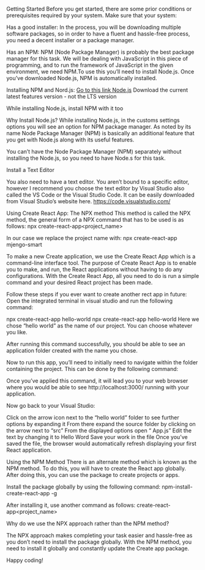 Getting Started
Before you get started, there are some prior conditions or prerequisites required by your system. Make sure that your system:

Has a good installer: 
In the process, you will be downloading multiple software packages, so in order to have a fluent and hassle-free process, you need a decent installer or a package manager.

Has an NPM:
NPM (Node Package Manager) is probably the best package manager for this task. We will be dealing with JavaScript in this piece of programming, and to run the framework of JavaScript in the given environment, we need NPM.To use this you’ll need to install Node.js. Once you’ve downloaded Node.js, NPM is automatically installed.


Installing NPM and Nord.js:
[Go to this link Node.js](https://nodejs.org/en/)
Download the current latest features version - not the LTS version 

While installing Node.js, install NPM with it too

Why Install Node.js?
While installing Node.js, in the customs settings options you will see an option for NPM package manager. As noted by its name Node Package Manager (NPM) is basically an additional feature that you get with Node.js along with its useful features.

You can’t have the Node Package Manager (NPM) separately without installing the Node.js, so you need to have Node.s for this task.

Install a Text Editor

You also need to have a text editor. You aren’t bound to a specific editor, however I recommend you choose the text editor by Visual Studio also called the VS Code or the Visual Studio Code. It can be easily downloaded from Visual Studio’s website here. 
https://code.visualstudio.com/

Using Create React App: The NPX method 
This method is called the NPX method, the general form of a NPX command that has to be used is as follows: npx create-react-app<project_name>

In our case we replace the project name with: npx create-react-app mjengo-smart

To make a new Create application, we use the Create React App which is a command-line interface tool. The purpose of Create React App is to enable you to make, and run, the React applications without having to do any configurations. With the Create React App, all you need to do is run a simple command and your desired React project has been made.

Follow these steps if you ever want to create another rect app in future:
Open the integrated terminal in visual studio and run the following command:

npx create-react-app hello-world
npx create-react-app hello-world
Here we chose “hello world” as the name of our project. You can choose whatever you like.

After running this command successfully, you should be able to see an application folder created with the name you chose.

Now to run this app, you’ll need to initially need to navigate within the folder containing the project. This can be done by the following command:

Once you’ve applied this command, it will lead you to your web browser where you would be able to see http://localhost:3000/ running with your application.

Now go back to your Visual Studio: 

Click on the arrow icon next to the “hello world” folder to see further options by expanding it
From there expand the source folder by clicking on the arrow next to “src” 
From the displayed options open “ App.js”
Edit the text by changing it to Hello Word
Save your work in the file
Once you’ve saved the file, the browser would automatically refresh displaying your first React application.

Using the NPM Method
There is an alternate method which is known as the NPM method. To do this, you will have to create the React app globally. After doing this, you can use the package to create projects or apps.

Install the package globally by using the following command:
npm-install-create-react-app -g 

After installing it, use another command as follows:
create-react-app<project_name>

Why do we use the NPX approach rather than the NPM method?

The NPX approach makes completing your task easier and hassle-free as you don’t need to install the package globally. With the NPM method, you need to install it globally and constantly update the Create app package.

Happy coding!
